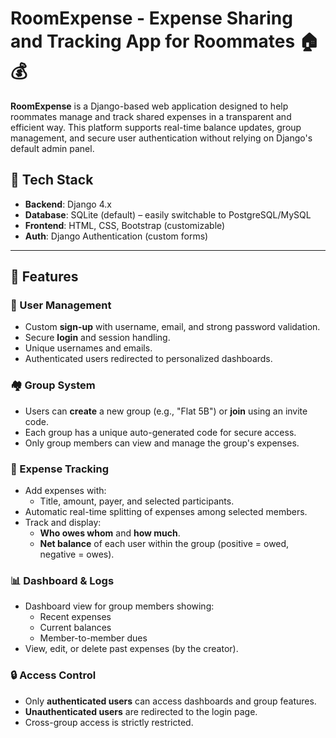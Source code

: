 # RoomExpense - Expense Sharing and Tracking App for Roommates 🏠💰

**RoomExpense** is a Django-based web application designed to help roommates manage and track shared expenses in a transparent and efficient way. This platform supports real-time balance updates, group management, and secure user authentication without relying on Django's default admin panel.

## 🔧 Tech Stack

- **Backend**: Django 4.x
- **Database**: SQLite (default) – easily switchable to PostgreSQL/MySQL
- **Frontend**: HTML, CSS, Bootstrap (customizable)
- **Auth**: Django Authentication (custom forms)

---

## 🚀 Features

### 👥 User Management
- Custom **sign-up** with username, email, and strong password validation.
- Secure **login** and session handling.
- Unique usernames and emails.
- Authenticated users redirected to personalized dashboards.

### 🏘️ Group System
- Users can **create** a new group (e.g., "Flat 5B") or **join** using an invite code.
- Each group has a unique auto-generated code for secure access.
- Only group members can view and manage the group's expenses.

### 💸 Expense Tracking
- Add expenses with:
  - Title, amount, payer, and selected participants.
- Automatic real-time splitting of expenses among selected members.
- Track and display:
  - **Who owes whom** and **how much**.
  - **Net balance** of each user within the group (positive = owed, negative = owes).

### 📊 Dashboard & Logs
- Dashboard view for group members showing:
  - Recent expenses
  - Current balances
  - Member-to-member dues
- View, edit, or delete past expenses (by the creator).

### 🔒 Access Control
- Only **authenticated users** can access dashboards and group features.
- **Unauthenticated users** are redirected to the login page.
- Cross-group access is strictly restricted.

